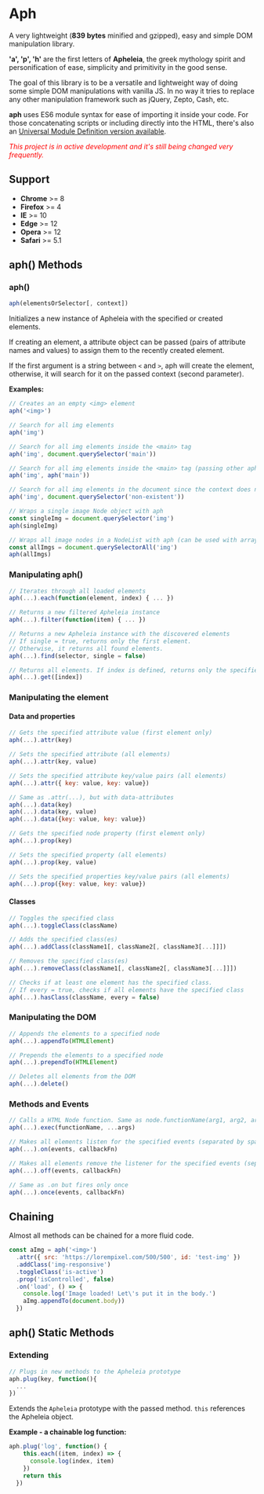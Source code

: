 # Aph

A very lightweight (**839 bytes** minified and gzipped), easy and simple DOM manipulation library.

**'a', 'p', 'h'** are the first letters of **Apheleia**, the greek mythology spirit and personification of ease, simplicity and primitivity in the good sense.

The goal of this library is to be a versatile and lightweight way of doing some simple DOM manipulations with vanilla JS. In no way it tries to replace any other manipulation framework such as jQuery, Zepto, Cash, etc.

**aph** uses ES6 module syntax for ease of importing it inside your code. For those concatenating scripts or including directly into the HTML, there's also an [Universal Module Definition version available](https://github.com/kaisermann/aph/tree/master/dist/aph.js).

*<span style="color: red;">This project is in active development and it's still being changed very frequently. </span>*

## Support
* **Chrome** >= 8
* **Firefox** >= 4
* **IE** >= 10
* **Edge** >= 12
* **Opera** >= 12
* **Safari** >= 5.1

## aph() Methods

### aph()

```javascript
aph(elementsOrSelector[, context])
```

Initializes a new instance of Apheleia with the specified or created elements.

If creating an element, a attribute object can be passed (pairs of attribute names and values) to assign them to the recently created element.

If the first argument is a string between `<` and `>`, aph will create the element, otherwise, it will search for it on the passed context (second parameter).

**Examples:**

```javascript
// Creates an an empty <img> element
aph('<img>')

// Search for all img elements
aph('img')

// Search for all img elements inside the <main> tag
aph('img', document.querySelector('main'))

// Search for all img elements inside the <main> tag (passing other apheleia instance)
aph('img', aph('main'))

// Search for all img elements in the document since the context does not exist
aph('img', document.querySelector('non-existent'))

// Wraps a single image Node object with aph
const singleImg = document.querySelector('img')
aph(singleImg)

// Wraps all image nodes in a NodeList with aph (can be used with arrays as well)
const allImgs = document.querySelectorAll('img')
aph(allImgs)
```

### Manipulating aph()
```javascript
// Iterates through all loaded elements
aph(...).each(function(element, index) { ... })

// Returns a new filtered Apheleia instance
aph(...).filter(function(item) { ... })

// Returns a new Apheleia instance with the discovered elements
// If single = true, returns only the first element.
// Otherwise, it returns all found elements.
aph(...).find(selector, single = false)

// Returns all elements. If index is defined, returns only the specified item.
aph(...).get([index])
```

### Manipulating the element

#### Data and properties
```javascript
// Gets the specified attribute value (first element only)
aph(...).attr(key)

// Sets the specified attribute (all elements)
aph(...).attr(key, value)

// Sets the specified attribute key/value pairs (all elements)
aph(...).attr({ key: value, key: value})

// Same as .attr(...), but with data-attributes
aph(...).data(key)
aph(...).data(key, value)
aph(...).data({key: value, key: value})

// Gets the specified node property (first element only)
aph(...).prop(key)

// Sets the specified property (all elements)
aph(...).prop(key, value)

// Sets the specified properties key/value pairs (all elements)
aph(...).prop({key: value, key: value})
```
#### Classes

```javascript
// Toggles the specified class
aph(...).toggleClass(className)

// Adds the specified class(es)
aph(...).addClass(className1[, className2[, className3[...]]])

// Removes the specified class(es)
aph(...).removeClass(className1[, className2[, className3[...]]])

// Checks if at least one element has the specified class.
// If every = true, checks if all elements have the specified class
aph(...).hasClass(className, every = false)
```
### Manipulating the DOM
```javascript
// Appends the elements to a specified node
aph(...).appendTo(HTMLElement)

// Prepends the elements to a specified node
aph(...).prependTo(HTMLElement)

// Deletes all elements from the DOM
aph(...).delete()
```

### Methods and Events
```javascript
// Calls a HTML Node function. Same as node.functionName(arg1, arg2, arg3...)
aph(...).exec(functionName, ...args)

// Makes all elements listen for the specified events (separated by spaces)
aph(...).on(events, callbackFn)

// Makes all elements remove the listener for the specified events (separated by spaces)
aph(...).off(events, callbackFn)

// Same as .on but fires only once
aph(...).once(events, callbackFn)
```

## Chaining
Almost all methods can be chained for a more fluid code.
```javascript
const aImg = aph('<img>')
  .attr({ src: 'https://lorempixel.com/500/500', id: 'test-img' })
  .addClass('img-responsive')
  .toggleClass('is-active')
  .prop('isControlled', false)
  .on('load', () => {
    console.log('Image loaded! Let\'s put it in the body.')
    aImg.appendTo(document.body))
  })
```

## aph() Static Methods

### Extending

```javascript
// Plugs in new methods to the Apheleia prototype
aph.plug(key, function(){
  ...
})
```

Extends the `Apheleia` prototype with the passed method. `this` references the Apheleia object.

**Example - a chainable log function:**

```javascript
aph.plug('log', function() {
    this.each((item, index) => {
      console.log(index, item)
    })
    return this
  })
```
